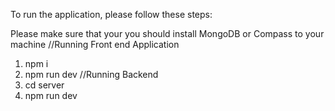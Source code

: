 To run the application, please follow these steps:

Please make sure that your you should install MongoDB or Compass to your machine
//Running Front end Application
1. npm i
2. npm run dev
//Running Backend
3. cd server
4. npm run dev
